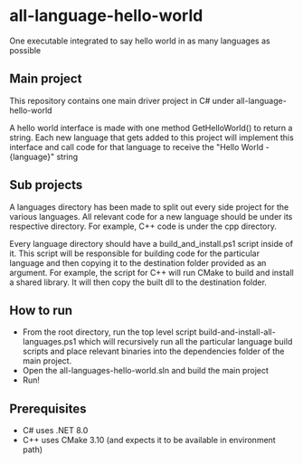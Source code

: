 # all-language-hello-world
One executable integrated to say hello world in as many languages as possible

## Main project
This repository contains one main driver project in C# under all-language-hello-world

A hello world interface is made with one method GetHelloWorld() to return a string. Each new language that gets added to this project will implement this interface and call code for that language to receive the "Hello World - {language}" string 

## Sub projects
A languages directory has been made to split out every side project for the various languages. All relevant code for a new language should be under its respective directory. For example, C++ code is under the cpp directory.

Every language directory should have a build_and_install.ps1 script inside of it. This script will be responsible for building code for the particular language and then copying it to the destination folder provided as an argument. For example, the script for C++ will run CMake to build and install a shared library. It will then copy the built dll to the destination folder.

## How to run
- From the root directory, run the top level script build-and-install-all-languages.ps1 which will recursively run all the particular language build scripts and place relevant binaries into the dependencies folder of the main project.
- Open the all-languages-hello-world.sln and build the main project
- Run!

## Prerequisites
- C# uses .NET 8.0
- C++ uses CMake 3.10 (and expects it to be available in environment path)